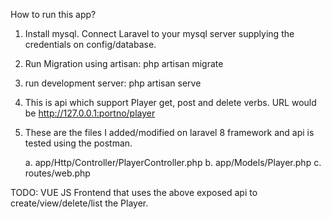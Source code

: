 How to run this app?

1. Install mysql. Connect Laravel  to your mysql server supplying the credentials on config/database.
2. Run Migration using artisan: php artisan migrate
3. run development server: php artisan serve
4. This is api which support Player  get, post and delete verbs. URL would be http://127.0.0.1:portno/player
5. These are the files I added/modified on laravel 8 framework and api is tested using the postman.

    a. app/Http/Controller/PlayerController.php
    b. app/Models/Player.php
    c. routes/web.php

TODO:
VUE JS Frontend that uses the above exposed api to create/view/delete/list the Player.
